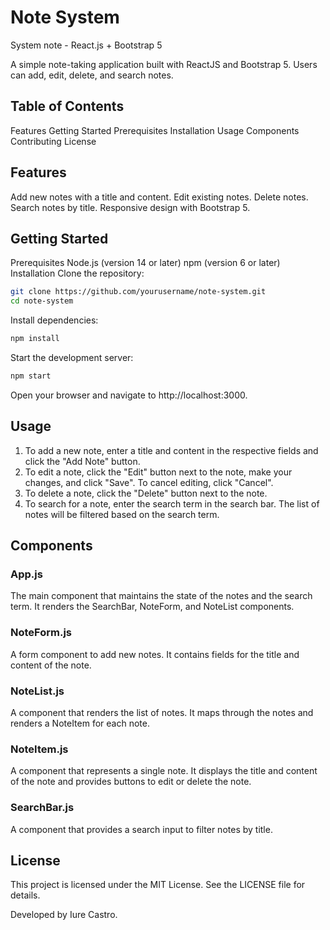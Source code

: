 # Note System

System note - React.js + Bootstrap 5

A simple note-taking application built with ReactJS and Bootstrap 5. Users can add, edit, delete, and search notes.

## Table of Contents
Features
Getting Started
Prerequisites
Installation
Usage
Components
Contributing
License

## Features
Add new notes with a title and content.
Edit existing notes.
Delete notes.
Search notes by title.
Responsive design with Bootstrap 5.
## Getting Started
Prerequisites
Node.js (version 14 or later)
npm (version 6 or later)
Installation
Clone the repository:

```sh
git clone https://github.com/yourusername/note-system.git
cd note-system
```
Install dependencies:

```sh
npm install
```
Start the development server:

```sh
npm start
```
Open your browser and navigate to http://localhost:3000.

## Usage
1. To add a new note, enter a title and content in the respective fields and click the "Add Note" button.
2. To edit a note, click the "Edit" button next to the note, make your changes, and click "Save". To cancel editing, click "Cancel".
3. To delete a note, click the "Delete" button next to the note.
4. To search for a note, enter the search term in the search bar. The list of notes will be filtered based on the search term.

## Components
### App.js
The main component that maintains the state of the notes and the search term. It renders the SearchBar, NoteForm, and NoteList components.

### NoteForm.js
A form component to add new notes. It contains fields for the title and content of the note.

### NoteList.js
A component that renders the list of notes. It maps through the notes and renders a NoteItem for each note.

### NoteItem.js
A component that represents a single note. It displays the title and content of the note and provides buttons to edit or delete the note.

### SearchBar.js
A component that provides a search input to filter notes by title.

## License
This project is licensed under the MIT License. See the LICENSE file for details.

Developed by Iure Castro.
